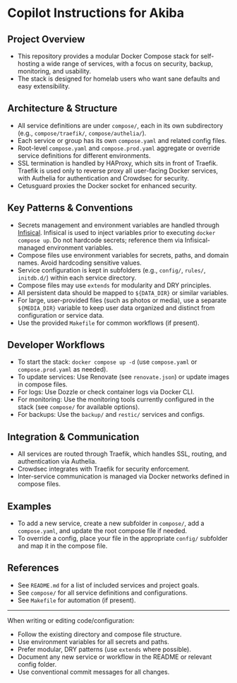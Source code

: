 # Copilot Instructions for Akiba

## Project Overview
- This repository provides a modular Docker Compose stack for self-hosting a wide range of services, with a focus on security, backup, monitoring, and usability.
- The stack is designed for homelab users who want sane defaults and easy extensibility.

## Architecture & Structure
- All service definitions are under `compose/`, each in its own subdirectory (e.g., `compose/traefik/`, `compose/authelia/`).
- Each service or group has its own `compose.yaml` and related config files.
- Root-level `compose.yaml` and `compose.prod.yaml` aggregate or override service definitions for different environments.
- SSL termination is handled by HAProxy, which sits in front of Traefik. Traefik is used only to reverse proxy all user-facing Docker services, with Authelia for authentication and Crowdsec for security.
- Cetusguard proxies the Docker socket for enhanced security.

## Key Patterns & Conventions
- Secrets management and environment variables are handled through [Infisical](https://infisical.com/). Infisical is used to inject variables prior to executing `docker compose up`. Do not hardcode secrets; reference them via Infisical-managed environment variables.
- Compose files use environment variables for secrets, paths, and domain names. Avoid hardcoding sensitive values.
- Service configuration is kept in subfolders (e.g., `config/`, `rules/`, `initdb.d/`) within each service directory.
- Compose files may use `extends` for modularity and DRY principles.
- All persistent data should be mapped to `${DATA_DIR}` or similar variables.
- For large, user-provided files (such as photos or media), use a separate `${MEDIA_DIR}` variable to keep user data organized and distinct from configuration or service data.
- Use the provided `Makefile` for common workflows (if present).

## Developer Workflows
- To start the stack: `docker compose up -d` (use `compose.yaml` or `compose.prod.yaml` as needed).
- To update services: Use Renovate (see `renovate.json`) or update images in compose files.
- For logs: Use Dozzle or check container logs via Docker CLI.
- For monitoring: Use the monitoring tools currently configured in the stack (see `compose/` for available options).
- For backups: Use the `backup/` and `restic/` services and configs.

## Integration & Communication
- All services are routed through Traefik, which handles SSL, routing, and authentication via Authelia.
- Crowdsec integrates with Traefik for security enforcement.
- Inter-service communication is managed via Docker networks defined in compose files.

## Examples
- To add a new service, create a new subfolder in `compose/`, add a `compose.yaml`, and update the root compose file if needed.
- To override a config, place your file in the appropriate `config/` subfolder and map it in the compose file.

## References
- See `README.md` for a list of included services and project goals.
- See `compose/` for all service definitions and configurations.
- See `Makefile` for automation (if present).

---
When writing or editing code/configuration:
- Follow the existing directory and compose file structure.
- Use environment variables for all secrets and paths.
- Prefer modular, DRY patterns (use `extends` where possible).
- Document any new service or workflow in the README or relevant config folder.
- Use conventional commit messages for all changes.
